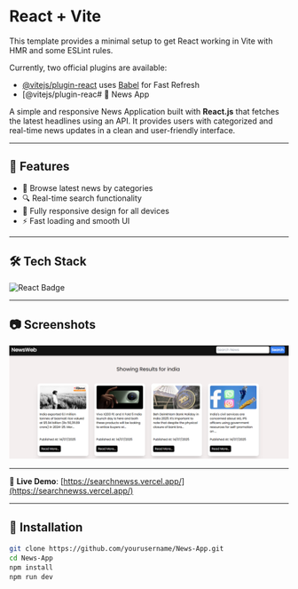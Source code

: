 # React + Vite

This template provides a minimal setup to get React working in Vite with HMR and some ESLint rules.

Currently, two official plugins are available:

- [@vitejs/plugin-react](https://github.com/vitejs/vite-plugin-react/blob/main/packages/plugin-react/README.md) uses [Babel](https://babeljs.io/) for Fast Refresh
- [@vitejs/plugin-reac# 📰 News App

A simple and responsive News Application built with **React.js** that fetches the latest headlines using an API. It provides users with categorized and real-time news updates in a clean and user-friendly interface.

---

## 🌟 Features

- 🧭 Browse latest news by categories
- 🔍 Real-time search functionality
- 📱 Fully responsive design for all devices
- ⚡ Fast loading and smooth UI

---

## 🛠️ Tech Stack

<div align="left">
  <img src="https://img.shields.io/badge/React-20232A?style=for-the-badge&logo=react&logoColor=61DAFB" alt="React Badge" />
</div>

---

## 📷 Screenshots

![Screenshot of my project](./src/assets//Screenshot%202025-07-14%20084742.png)

---

🔗 **Live Demo**: [https://searchnewss.vercel.app/](https://searchnewss.vercel.app/)

---

## 🔧 Installation

```bash
git clone https://github.com/yourusername/News-App.git
cd News-App
npm install
npm run dev

